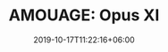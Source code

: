 ---
title: "AMOUAGE: Opus XI"
date: 2019-10-17T11:22:16+06:00
draft: false

# meta description
description : "50 ml" 


# product Price
price: "300"

# Product Short Description
shortDescription: "Powerful and intoxicating, Opus XI illustrates the inimitable dynamics of Oud.  **INGREDIENTS**: Marjoram. Oud. Styrax, Woodleather.   **50ml-EDP-MAN**"

#product ID
productID: "39"

# type must be "products"
type: "products"

# product Images
# first image will be shown in the product page
images:
  - image: "images/products/amouage/OpusXI50.jpg"
 
---